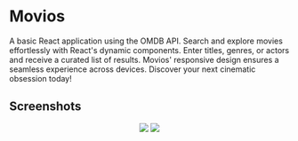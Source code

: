 # Movios

A basic React application using the OMDB API. Search and explore movies effortlessly with React's dynamic components. Enter titles, genres, or actors and receive a curated list of results. Movios' responsive design ensures a seamless experience across devices. Discover your next cinematic obsession today!

## Screenshots
<p align="center">
<img src ="https://i.ibb.co/RNnHGFF/Movios2.png"/>
<img src ="https://i.ibb.co/9vCXMPD/Movios1.png"/>
</p>
